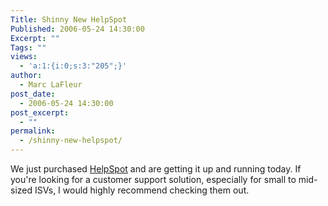 ```yaml
---
Title: Shinny New HelpSpot
Published: 2006-05-24 14:30:00
Excerpt: ""
Tags: ""
views:
  - 'a:1:{i:0;s:3:"205";}'
author:
  - Marc LaFleur
post_date:
  - 2006-05-24 14:30:00
post_excerpt:
  - ""
permalink:
  - /shinny-new-helpspot/
---
```

<p>We just purchased <a href="http://www.userscape.com/products/helpspot/">HelpSpot</a> and are getting it up and running today. If you're looking for a customer support solution, especially for small to mid-sized ISVs, I would highly recommend checking them out. </p>